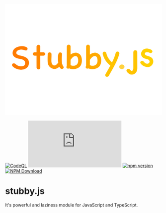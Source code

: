 ![](images/stubbyjs.png)

[![CodeQL](https://github.com/NotRealArif/stubby.js/actions/workflows/codeql.yml/badge.svg)](https://github.com/NotRealArif/stubby.js/actions/workflows/codeql.yml)
[![Repo Dependents](https://badgen.net/github/dependents-repo/NotRealArif/stubby.js)](https://github.com/NotRealArif/printly.js/network/dependents)
[![npm version](https://img.shields.io/npm/v/stubby.js.svg)](https://www.npmjs.com/package/stubby.js)
[![NPM Download](https://img.shields.io/npm/dm/stubby.js.svg?style=flat)](https://www.npmjs.com/package/stubby.js)

# stubby.js
It's powerful and laziness module for JavaScript and TypeScript.